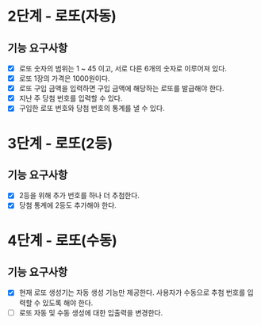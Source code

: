 # 2단계 - 로또(자동)

## 기능 요구사항

- [x] 로또 숫자의 범위는 1 ~ 45 이고, 서로 다른 6개의 숫자로 이루어져 있다.
- [x] 로또 1장의 가격은 1000원이다.
- [x] 로또 구입 금액을 입력하면 구입 금액에 해당하는 로또를 발급해야 한다.
- [x] 지난 주 당첨 번호를 입력할 수 있다.
- [x] 구입한 로또 번호와 당첨 번호의 통계를 낼 수 있다.

# 3단계 - 로또(2등)

## 기능 요구사항

- [x] 2등을 위해 추가 번호를 하나 더 추첨한다.
- [x] 당첨 통계에 2등도 추가해야 한다.

# 4단계 - 로또(수동)

## 기능 요구사항

- [x] 현재 로또 생성기는 자동 생성 기능만 제공한다. 사용자가 수동으로 추첨 번호를 입력할 수 있도록 해야 한다.
- [ ] 로또 자동 및 수동 생성에 대한 입출력을 변경한다.